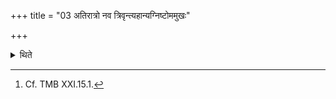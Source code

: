 +++
title = "03 अतिरात्रो नव त्रिवृन्त्यहान्यग्निष्टोममुखः"

+++

<details><summary>थिते</summary>

3. (The days in it are as follows): an Atirātra, nine days with nine-versed-stoma viz. a six-day-period with an Agniṣṭoma in the beginning; and the days which (follow them are) an Ukthya in the middle with an Agniṣṭoma on both the sides (i.e. Agniṣṭoma, Ukthya, Agniṣṭoma), similar nine days with fifteen versed Stoma, similar nine days with seventeen versed stoma, similar nine days with twenty-one-versed-sotma, the ten days of the Dvādaśāha, Mahāvrata and an Atirātra.[^1]  

[^1]: Cf. TMB XXI.15.1.  
</details>
